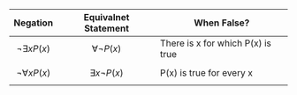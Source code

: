 | Negation | Equivalnet Statement | When False? |
| :---: | :---: | --- |
| $$\neg \exists xP(x)$$ | $$\forall \neg P(x)$$ | There is x for which P(x) is true |
| $$\neg \forall xP(x)$$ | $$\exists x\neg P(x)$$ | P(x) is true for every x |



